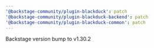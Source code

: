 ```yaml
---
'@backstage-community/plugin-blackduck': patch
'@backstage-community/plugin-blackduck-backend': patch
'@backstage-community/plugin-blackduck-common': patch
---
```


Backstage version bump to v1.30.2
